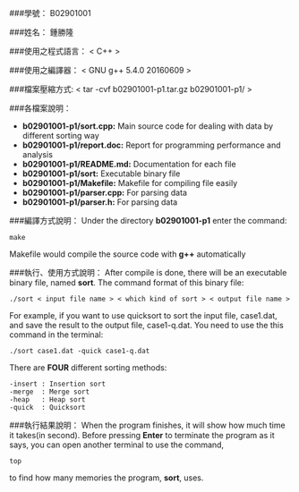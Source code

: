 ###學號：
B02901001

###姓名：
鍾勝隆

###使用之程式語言：
< C++ >

###使用之編譯器：
< GNU g++ 5.4.0 20160609 >

###檔案壓縮方式: 
< tar -cvf b02901001-p1.tar.gz b02901001-p1/ >

###各檔案說明：    
*   **b02901001-p1/sort.cpp:** Main source code for dealing with data by different sorting way
*   **b02901001-p1/report.doc:** Report for programming performance and analysis
*   **b02901001-p1/README.md:** Documentation for each file
*   **b02901001-p1/sort:** Executable binary file
*   **b02901001-p1/Makefile:** Makefile for compiling file easily
*   **b02901001-p1/parser.cpp:** For parsing data
*   **b02901001-p1/parser.h:**  For parsing data

###編譯方式說明：
Under the directory **b02901001-p1** enter the command:

    make

Makefile would compile the source code with **g++** automatically

###執行、使用方式說明：
After compile is done, there will be an executable binary file, named **sort**.
The command format of this binary file:

    ./sort < input file name > < which kind of sort > < output file name >

For example, if you want to use quicksort to sort the input file, case1.dat,
and save the result to the output file, case1-q.dat. You need to use the this
command in the terminal:

    ./sort case1.dat -quick case1-q.dat

There are **FOUR** different sorting methods:
    
    -insert : Insertion sort
    -merge  : Merge sort
    -heap   : Heap sort
    -quick  : Quicksort

###執行結果說明：
When the program finishes, it will show how much time it takes(in second).
Before pressing **Enter** to terminate the program as it says, you can open
another terminal to use the command,
    
    top

to find how many memories the program, **sort**, uses.
